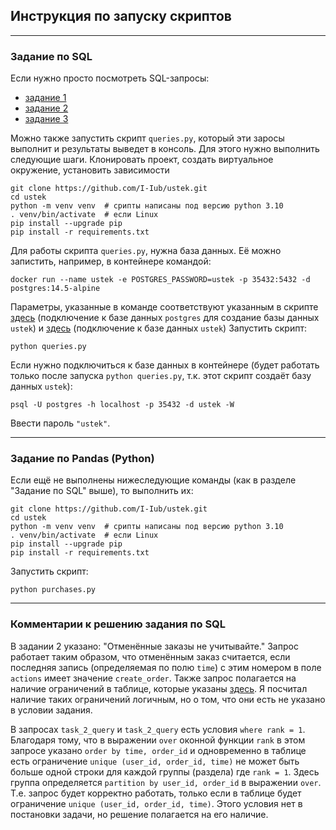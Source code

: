 
## Инструкция по запуску скриптов

---
### Задание по SQL
Если нужно просто посмотреть SQL-запросы:
- [задание 1](https://github.com/I-Iub/ustek/blob/main/queries.py#L5)
- [задание 2](https://github.com/I-Iub/ustek/blob/main/queries.py#L11)
- [задание 3](https://github.com/I-Iub/ustek/blob/main/queries.py#L20)

Можно также запустить скрипт `queries.py`, который эти заросы выполнит и 
результаты выведет в консоль. Для этого нужно выполнить следующие шаги.
Клонировать проект, создать виртуальное окружение, установить зависимости
```
git clone https://github.com/I-Iub/ustek.git
cd ustek
python -m venv venv  # срипты написаны под версию python 3.10
. venv/bin/activate  # если Linux
pip install --upgrade pip
pip install -r requirements.txt
```
Для работы скрипта `queries.py`, нужна база данных. Её можно запистить, 
например, в контейнере командой:
```
docker run --name ustek -e POSTGRES_PASSWORD=ustek -p 35432:5432 -d postgres:14.5-alpine
```
Параметры, указанные в команде соответствуют указанным в скрипте 
[здесь](https://github.com/I-Iub/ustek/blob/main/db_utils.py#L17) 
(подключение к базе данных `postgres` для создание базы данных `ustek`) и 
[здесь](https://github.com/I-Iub/ustek/blob/main/db_utils.py#L30) 
(подключение к базе данных `ustek`)
Запустить скрипт:
```
python queries.py
```
Если нужно подключиться к базе данных в контейнере (будет работать только 
после запуска `python queries.py`, т.к. этот скрипт создаёт базу данных `ustek`):
```
psql -U postgres -h localhost -p 35432 -d ustek -W
```
Ввести пароль `"ustek"`.

---
### Задание по Pandas (Python)

Если ещё не выполнены нижеследующие команды (как в разделе "Задание по SQL" выше), 
то выполнить их:
```
git clone https://github.com/I-Iub/ustek.git
cd ustek
python -m venv venv  # срипты написаны под версию python 3.10
. venv/bin/activate  # если Linux
pip install --upgrade pip
pip install -r requirements.txt
```
Запустить скрипт:
```
python purchases.py
```
---
### Комментарии к решению задания по SQL
В задании 2 указано: "Отменённые заказы не учитывайте." Запрос работает таким 
образом, что отменённым заказ считается, если последняя запись 
(определяемая по полю `time`) с этим номером в поле `actions` имеет значение 
`create_order`. Также запрос полагается на наличие ограничений в таблице, 
которые указаны [здесь](https://github.com/I-Iub/ustek/blob/main/db_utils.py#L38).
Я посчитал наличие таких ограничений логичным, но о том, что они есть не 
указано в условии задания.

В запросах `task_2_query` и `task_2_query` есть условия `where rank = 1`.
Благодаря тому, что в выражении `over` оконной функции `rank` в этом запросе 
указано `order by time, order_id` и одновременно в таблице есть ограничение 
`unique (user_id, order_id, time)` не может быть больше одной строки 
для каждой группы (раздела) где `rank = 1`. Здесь группа определяется 
`partition by user_id, order_id` в выражении `over`. Т.е. запрос будет 
корректно работать, только если в таблице будет ограничение 
`unique (user_id, order_id, time)`. Этого условия нет в постановки задачи, но 
решение полагается на его наличие.
